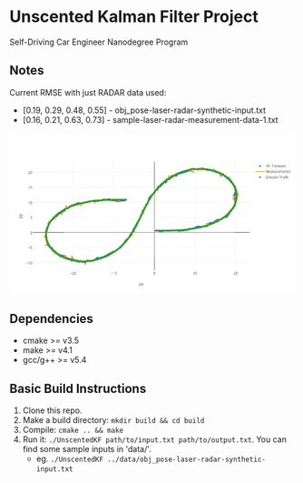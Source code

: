# Unscented Kalman Filter Project
Self-Driving Car Engineer Nanodegree Program

[//]: # (Image References)
[image1]: ./docs/UKF-Radar.png "RADAR Tracking on obj_pose-laser-radar-synthetic-input.txt"

## Notes
Current RMSE with just RADAR data used: 
- [0.19, 0.29, 0.48, 0.55] - obj_pose-laser-radar-synthetic-input.txt
- [0.16, 0.21, 0.63, 0.73] - sample-laser-radar-measurement-data-1.txt

![alt text][image1]

## Dependencies

* cmake >= v3.5
* make >= v4.1
* gcc/g++ >= v5.4

## Basic Build Instructions

1. Clone this repo.
2. Make a build directory: `mkdir build && cd build`
3. Compile: `cmake .. && make`
4. Run it: `./UnscentedKF path/to/input.txt path/to/output.txt`. You can find
   some sample inputs in 'data/'.
    - eg. `./UnscentedKF ../data/obj_pose-laser-radar-synthetic-input.txt`

